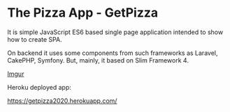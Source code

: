 # The Pizza App - GetPizza
It is simple JavaScript ES6 based single page application intended to show
how to create SPA.


On backend it uses some components from such frameworks as Laravel, CakePHP, Symfony.
But, mainly, it based on Slim Framework 4.

[Imgur](https://i.imgur.com/kSrDMLK.jpg)

Heroku deployed app:

https://getpizza2020.herokuapp.com/


